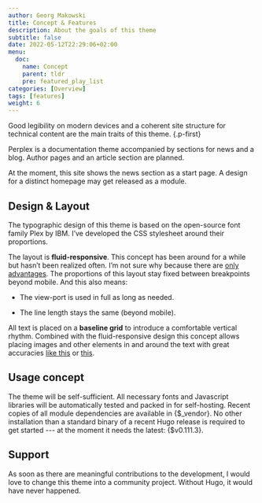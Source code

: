 ```yaml
---
author: Georg Makowski
title: Concept & Features
description: About the goals of this theme
subtitle: false
date: 2022-05-12T22:29:06+02:00 
menu:
  doc:
    name: Concept
    parent: tldr
    pre: featured_play_list
categories: [Overview]
tags: [features]
weight: 6
---
```


Good legibility on modern devices and a coherent site structure for technical content are the main traits of this theme.
{.p-first} <!--more-->

Perplex is a documentation theme accompanied by sections for news and a blog. Author pages and an article section are planned.

At the moment, this site shows the news section as a start page. A design for a distinct homepage may get released as a module.

## Design & Layout

The typographic design of this theme is based on the open-source font family Plex by IBM. I’ve developed the CSS stylesheet around their proportions.

The layout is **fluid-responsive**. This concept has been around for a while but hasn’t been realized often. I’m not sure why because there are [only advantages](/blog/accessibility-of-fluid-typography). The proportions of this layout stay fixed between breakpoints beyond mobile. And this also means:

- The view-port is used in full as long as needed.

- The line length stays the same (beyond mobile).

All text is placed on a **baseline grid** to introduce a comfortable vertical rhythm. Combined with the fluid-responsive design this concept allows placing images and other elements in and around the text with great accuracies [like this](/blog/image/stand-alone) or [this](/doc/image/embedded).

## Usage concept

The theme will be self-sufficient. All necessary fonts and Javascript libraries will be automatically tested and packed in for self-hosting. Recent copies of all module dependencies are available in {$_vendor}. No other installation than a standard binary of a recent Hugo release is required to get started --- at the moment it needs the latest: {$v0.111.3}.

## Support

As soon as there are meaningful contributions to the development, I would love to change this theme into a community project. Without Hugo, it would have never happened.
